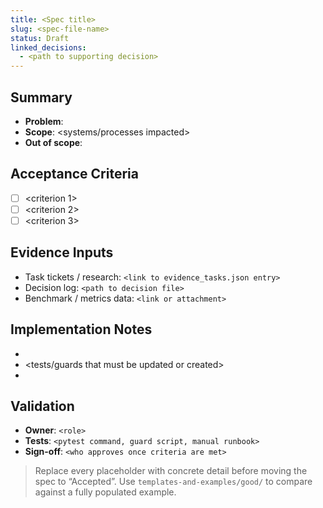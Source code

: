```yaml
---
title: <Spec title>
slug: <spec-file-name>
status: Draft
linked_decisions:
  - <path to supporting decision>
---
```


## Summary
- **Problem**: <short description>
- **Scope**: <systems/processes impacted>
- **Out of scope**: <explicit exclusions>

## Acceptance Criteria
- [ ] <criterion 1>
- [ ] <criterion 2>
- [ ] <criterion 3>

## Evidence Inputs
- Task tickets / research: `<link to evidence_tasks.json entry>`
- Decision log: `<path to decision file>`
- Benchmark / metrics data: `<link or attachment>`

## Implementation Notes
- <key requirements or constraints that the team must follow>
- <tests/guards that must be updated or created>
- <documentation that must be touched>

## Validation
- **Owner**: `<role>`
- **Tests**: `<pytest command, guard script, manual runbook>`
- **Sign-off**: `<who approves once criteria are met>`

> Replace every placeholder with concrete detail before moving the spec to
> “Accepted”.  Use `templates-and-examples/good/` to compare against a fully
> populated example.
